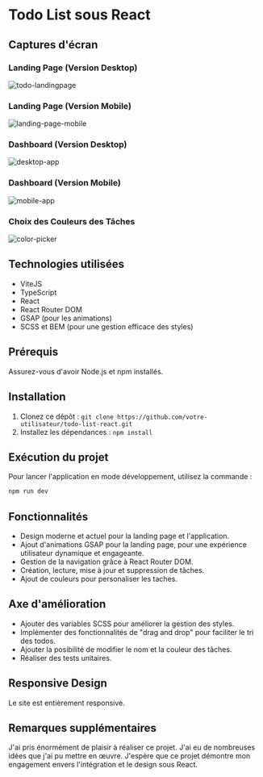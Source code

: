 # Todo List sous React

## Captures d'écran

### Landing Page (Version Desktop)
![todo-landingpage](https://github.com/kevinkotcherga/todo/assets/78493094/c02f9e08-99b5-4351-b2a2-19b49e7fffdc)

### Landing Page (Version Mobile)
![landing-page-mobile](https://github.com/kevinkotcherga/todo/assets/78493094/77391b0a-4ac2-4da5-9852-b44337a56f2b)

### Dashboard (Version Desktop)
![desktop-app](https://github.com/kevinkotcherga/todo/assets/78493094/af61e514-e9c4-4a79-9c16-bf719aec23db)

### Dashboard (Version Mobile)
![mobile-app](https://github.com/kevinkotcherga/todo/assets/78493094/18f98400-5a89-4312-896d-386cb81ad11d)

### Choix des Couleurs des Tâches
![color-picker](https://github.com/kevinkotcherga/todo/assets/78493094/594085c4-0cc3-4910-b3a7-12477944b3be)

## Technologies utilisées
- ViteJS
- TypeScript
- React
- React Router DOM
- GSAP (pour les animations)
- SCSS et BEM (pour une gestion efficace des styles)

## Prérequis
Assurez-vous d'avoir Node.js et npm installés.

## Installation
1. Clonez ce dépôt : `git clone https://github.com/votre-utilisateur/todo-list-react.git`
2. Installez les dépendances : `npm install`

## Exécution du projet
Pour lancer l'application en mode développement, utilisez la commande :
```bash
npm run dev
```

## Fonctionnalités
- Design moderne et actuel pour la landing page et l'application.
- Ajout d'animations GSAP pour la landing page, pour une expérience utilisateur dynamique et engageante.
- Gestion de la navigation grâce à React Router DOM.
- Création, lecture, mise à jour et suppression de tâches.
- Ajout de couleurs pour personaliser les taches.

## Axe d'amélioration
- Ajouter des variables SCSS pour améliorer la gestion des styles.
- Implémenter des fonctionnalités de "drag and drop" pour faciliter le tri des todos.
- Ajouter la posibilité de modifier le nom et la couleur des tâches.
- Réaliser des tests unitaires.

## Responsive Design
Le site est entièrement responsive.

## Remarques supplémentaires
J'ai pris énormément de plaisir à réaliser ce projet. J'ai eu de nombreuses idées que j'ai pu mettre en œuvre. J'espère que ce projet démontre mon engagement envers l'intégration et le design sous React.
